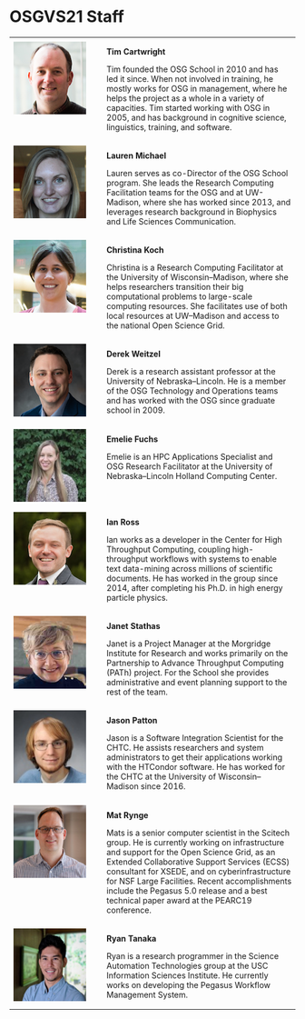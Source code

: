 # OSGVS21 Staff

<style>
img { margin: 5px 0; }
tr { vertical-align: top; }
</style>
<table>
  <tbody>
    <tr>
      <td width="150px"><img alt="Tim C. photo" src="../files/staff/tim-cartwright.png" height="128" width="128"></td>
      <td>
        <p style="font-weight: bold;">Tim Cartwright</p>
        <p>
          Tim founded the OSG School in 2010 and has led it since.
          When not involved in training, he mostly works for OSG in management,
          where he helps the project as a whole in a variety of capacities.
          Tim started working with OSG in 2005,
          and has background in cognitive science, linguistics, training, and software.
        </p>
      </td>
    </tr>
    <tr>
      <td width="150px"><img alt="Lauren M. photo" src="../files/staff/lauren-michael.png" height="128" width="128"></td>
      <td>
        <p style="font-weight: bold;">Lauren Michael</p>
        <p>
          Lauren serves as co-Director of the OSG School program.
          She leads the Research Computing Facilitation teams for the OSG and at UW-Madison,
          where she has worked since 2013,
          and leverages research background in Biophysics and Life Sciences Communication.
        </p>
      </td>
    </tr>
    <tr>
      <td width="150px"><img alt="Christina K. photo" src="../files/staff/christina-koch.jpeg" height="128" width="128"></td>
      <td>
        <p style="font-weight: bold;">Christina Koch</p>
        <p>
          Christina is a Research Computing Facilitator at the University of Wisconsin&ndash;Madison,
          where she helps researchers transition their big computational problems to large-scale computing resources.
          She facilitates use of both local resources at UW&ndash;Madison and access to the national Open Science Grid. 
        </p>
      </td>
    </tr>
    <tr>
      <td width="150px"><img alt="Derek W. photo" src="../files/staff/derek-weitzel.png" height="128" width="128"></td>
      <td>
        <p style="font-weight: bold;">Derek Weitzel</p>
        <p>
          Derek is a research assistant professor at the University of Nebraska&ndash;Lincoln.
          He is a member of the OSG Technology and Operations teams
          and has worked with the OSG since graduate school in 2009.
        </p>
      </td>
    </tr>
    <tr>
      <td width="150px"><img alt="Emelie F. photo" src="../files/staff/emelie-fuchs.jpg" height="128" width="128"></td>
      <td>
        <p style="font-weight: bold;">Emelie Fuchs</p>
        <p>
          Emelie is an HPC Applications Specialist and OSG Research Facilitator
          at the University of Nebraska&ndash;Lincoln Holland Computing Center.
        </p>
      </td>
    </tr>
    <tr>
      <td width="150px"><img alt="Ian R. photo" src="../files/staff/ian-ross.png" height="128" width="128"></td>
      <td>
        <p style="font-weight: bold;">Ian Ross</p>
        <p>
          Ian works as a developer in the Center for High Throughput Computing,
          coupling high-throughput workflows with systems to enable text data-mining
          across millions of scientific documents.
          He has worked in the group since 2014, after completing his Ph.D. in high energy particle physics.
        </p>
      </td>
    </tr>
    <tr>
      <td width="150px"><img alt="Janet S. photo" src="../files/staff/janet-stathas.jpeg" height="128" width="128"></td>
      <td>
        <p style="font-weight: bold;">Janet Stathas</p>
        <p>
            Janet is a Project Manager at the Morgridge Institute for Research and 
            works primarily on the Partnership to Advance Throughput Computing (PATh)
            project. For the School she provides administrative  and event planning 
            support to the rest of the team.
        </p>
      </td>
    </tr>
    <tr>
      <td width="150px"><img alt="Jason P. photo" src="../files/staff/jason-patton.png" height="128" width="128"></td>
      <td>
        <p style="font-weight: bold;">Jason Patton</p>
        <p>
          Jason is a Software Integration Scientist for the CHTC.
          He assists researchers and system administrators to get their applications working with the HTCondor software.
          He has worked for the CHTC at the University of Wisconsin&ndash;Madison since 2016.
        </p>
      </td>
    </tr>
    <tr>
      <td width="150px"><img alt="Mat R. photo" src="../files/staff/mat-rynge.jpeg" height="128" width="128"></td>
      <td>
        <p style="font-weight: bold;">Mat Rynge</p>
        <p>
          Mats is a senior computer scientist in the Scitech group. He is currently 
          working on infrastructure and support for the Open Science Grid, as an Extended 
          Collaborative Support Services (ECSS) consultant for XSEDE, and on 
          cyberinfrastructure for NSF Large Facilities. Recent accomplishments 
          include the Pegasus 5.0 release and a best technical paper award at the PEARC19 conference.
        </p>
      </td>
    </tr>
    <tr>
      <td width="150px"><img alt="Ryan T. photo" src="../files/staff/ryan-tanaka.jpeg" height="128" width="128"></td>
      <td>
        <p style="font-weight: bold;">Ryan Tanaka</p>
        <p>
          Ryan is a research programmer in the Science Automation Technologies group at
          the USC Information Sciences Institute. He currently works on developing the
          Pegasus Workflow Management System.
        </p>
      </td>
    </tr>
  </tbody>
</table>
